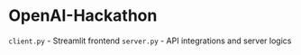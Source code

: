 # OpenAI-Hackathon

`client.py` - Streamlit frontend
`server.py` - API integrations and server logics 
